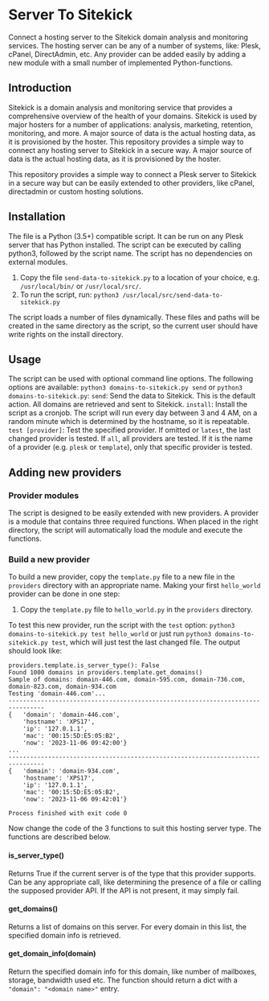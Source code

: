 # Server To Sitekick
Connect a hosting server to the Sitekick domain analysis and monitoring services. The hosting server can be any of a
number of systems, like: Plesk, cPanel, DirectAdmin, etc. Any provider can be added easily by adding a new module with 
a small number of implemented Python-functions.

## Introduction
Sitekick is a domain analysis and monitoring service that provides a comprehensive overview of the health of your domains.
Sitekick is used by major hosters for a number of applications: analysis, marketing, retention, monitoring, and more.
A major source of data is the actual hosting data, as it is provisioned by the hoster. 
This repository provides a simple way to connect any hosting server to Sitekick in a secure way.
A major source of data is the actual hosting data, as it is provisioned by the hoster.

This repository provides a simple way to connect a Plesk server to Sitekick in a secure way but can be easily extended 
to other providers, like cPanel, directadmin or custom hosting solutions.

## Installation
The file is a Python (3.5+) compatible script. It can be run on any Plesk server that has Python installed. The script
can be executed by calling python3, followed by the script name. The script has no dependencies on external modules. 
1. Copy the file `send-data-to-sitekick.py` to a location of your choice, e.g. `/usr/local/bin/` or
`/usr/local/src/`.
2. To run the script, run: `python3 /usr/local/src/send-data-to-sitekick.py`

The script loads a number of files dynamically. These files and paths will be created in the same directory as the 
script, so the current user should have write rights on the install directory. 

## Usage
The script can be used with optional command line options. The following options are available:
`python3 domains-to-sitekick.py send` or `python3 domains-to-sitekick.py`:
`send`: Send the data to Sitekick. This is the default action. All domains are retrieved and sent to Sitekick.
`install`: Install the script as a cronjob. The script will run every day between 3 and 4 AM, on a random minute which
is determined by the hostname, so it is repeatable.
`test [provider]`: Test the specified provider. If omitted or `latest`, the last changed provider is tested. If `all`,
all providers are tested. If it is the name of a provider (e.g. `plesk` or `template`), only that specific provider is 
tested. 

## Adding new providers

### Provider modules
The script is designed to be easily extended with new providers. A provider is a module that contains three required 
functions. When placed in the right directory, the script will automatically load the module and execute the functions.

### Build a new provider
To build a new provider, copy the `template.py` file to a new file in the `providers` directory with an appropriate 
name. Making your first `hello_world` provider can be done in one step:
1. Copy the `template.py` file to `hello_world.py` in the `providers` directory.

To test this new provider, run the script with the `test` option: `python3 domains-to-sitekick.py test hello_world` or
just run `python3 domains-to-sitekick.py test`, which will just test the last changed file. The output should look like:
```=== Testing module providers.hello_world ===
providers.template.is_server_type(): False
Found 1000 domains in providers.template.get_domains()
Sample of domains: domain-446.com, domain-595.com, domain-736.com, domain-823.com, domain-934.com
Testing 'domain-446.com'...
--------------------------------------------------------------------------------
{   'domain': 'domain-446.com',
    'hostname': 'XPS17',
    'ip': '127.0.1.1',
    'mac': '00:15:5D:E5:05:B2',
    'now': '2023-11-06 09:42:00'}
...
--------------------------------------------------------------------------------
{   'domain': 'domain-934.com',
    'hostname': 'XPS17',
    'ip': '127.0.1.1',
    'mac': '00:15:5D:E5:05:B2',
    'now': '2023-11-06 09:42:01'}

Process finished with exit code 0

```
Now change the code of the 3 functions to suit this hosting server type. The functions are described below.

#### is_server_type()
Returns True if the current server is of the type that this provider supports. Can be any appropriate call, like
determining the presence of a file or calling the supposed provider API. If the API is not present, it may simply fail.

#### get_domains()
Returns a list of domains on this server. For every domain in this list, the specified domain info is retrieved.

#### get_domain_info(domain)
Return the specified domain info for this domain, like number of mailboxes, storage, bandwidth used etc. The function 
should return a dict with a `"domain": "<domain name>"` entry.